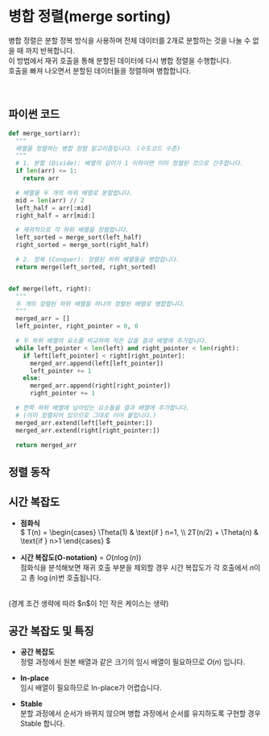# 병합 정렬(merge sorting)

병합 정렬은 분할 정복 방식을 사용하며 전체 데이터를 2개로 분할하는 것을 나눌 수 없을 때 까지 반복합니다.
<br>
이 방법에서 재귀 호출을 통해 분할된 데이터에 다시 병합 정렬을 수행합니다.
<br>
호출을 빠져 나오면서 분할된 데이터들을 정렬하며 병합합니다.


<br>

## 파이썬 코드

```python
def merge_sort(arr):
  """
  배열을 정렬하는 병합 정렬 알고리즘입니다. (수도코드 수준)
  """
  # 1. 분할 (Divide): 배열의 길이가 1 이하이면 이미 정렬된 것으로 간주합니다.
  if len(arr) <= 1:
    return arr

  # 배열을 두 개의 하위 배열로 분할합니다.
  mid = len(arr) // 2
  left_half = arr[:mid]
  right_half = arr[mid:]

  # 재귀적으로 각 하위 배열을 정렬합니다.
  left_sorted = merge_sort(left_half)
  right_sorted = merge_sort(right_half)

  # 2. 정복 (Conquer): 정렬된 하위 배열들을 병합합니다.
  return merge(left_sorted, right_sorted)


def merge(left, right):
  """
  두 개의 정렬된 하위 배열을 하나의 정렬된 배열로 병합합니다.
  """
  merged_arr = []
  left_pointer, right_pointer = 0, 0

  # 두 하위 배열의 요소를 비교하며 작은 값을 결과 배열에 추가합니다.
  while left_pointer < len(left) and right_pointer < len(right):
    if left[left_pointer] < right[right_pointer]:
      merged_arr.append(left[left_pointer])
      left_pointer += 1
    else:
      merged_arr.append(right[right_pointer])
      right_pointer += 1

  # 한쪽 하위 배열에 남아있는 요소들을 결과 배열에 추가합니다.
  # (이미 정렬되어 있으므로 그대로 이어 붙입니다.)
  merged_arr.extend(left[left_pointer:])
  merged_arr.extend(right[right_pointer:])

  return merged_arr
```

## 정렬 동작

<div id="solarsys-sort-visualization"></div>

## 시간 복잡도

- **점화식**          
$
T(n) = 
\begin{cases} 
  \Theta(1) & \text{if } n=1, \\\\
  2T(n/2) + \Theta(n) & \text{if } n>1 
\end{cases}
$

- **시간 복잡도(O-notation)** = $O(n\log(n))$          
점화식을 분석해보면 재귀 호출 부분을 제외할 경우 시간 복잡도가 각 호출에서 $n$이고 총 $\log(n)$번 호출됩니다.
<br>
(경계 조건 생략에 따라 $n$이 1인 작은 케이스는 생략)

## 공간 복잡도 및 특징

- **공간 복잡도**          
정렬 과정에서 원본 배열과 같은 크기의 임시 배열이 필요하므로 $O(n)$ 입니다.

- **In-place**          
임시 배열이 필요하므로 In-place가 어렵습니다.

- **Stable**          
분할 과정에서 순서가 바뀌지 않으며 병합 과정에서 순서를 유지하도록 구현할 경우 Stable 합니다.